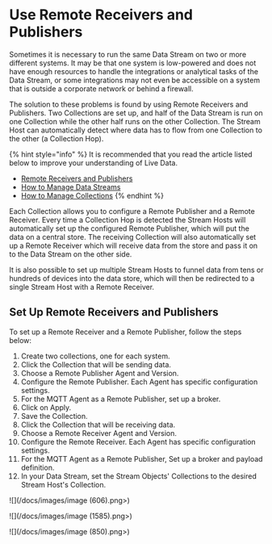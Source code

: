 # Use Remote Receivers and Publishers

Sometimes it is necessary to run the same Data Stream on two or more different systems. It may be that one system is low-powered and does not have enough resources to handle the integrations or analytical tasks of the Data Stream, or some integrations may not even be accessible on a system that is outside a corporate network or behind a firewall.

The solution to these problems is found by using Remote Receivers and Publishers. Two Collections are set up, and half of the Data Stream is run on one Collection while the other half runs on the other Collection. The Stream Host can automatically detect where data has to flow from one Collection to the other (a Collection Hop).

{% hint style="info" %}
It is recommended that you read the article listed below to improve your understanding of Live Data.

* [Remote Receivers and Publishers](../../concepts/collection.md#remote-receivers-and-publishers)&#x20;
* [How to Manage Data Streams](manage-data-streams.md)
* [How to Manage Collections](manage-collections.md)
{% endhint %}

Each Collection allows you to configure a Remote Publisher and a Remote Receiver. Every time a Collection Hop is detected the Stream Hosts will automatically set up the configured Remote Publisher, which will put the data on a central store. The receiving Collection will also automatically set up a Remote Receiver which will receive data from the store and pass it on to the Data Stream on the other side.

It is also possible to set up multiple Stream Hosts to funnel data from tens or hundreds of devices into the data store, which will then be redirected to a single Stream Host with a Remote Receiver.

## Set Up Remote Receivers and Publishers

To set up a Remote Receiver and a Remote Publisher, follow the steps below:

1. Create two collections, one for each system.
2. Click the Collection that will be sending data.
3. Choose a Remote Publisher Agent and Version.
4. Configure the Remote Publisher. Each Agent has specific configuration settings.
5. For the MQTT Agent as a Remote Publisher, set up a broker.
6. Click on Apply.
7. Save the Collection.
8. Click the Collection that will be receiving data.
9. Choose a Remote Receiver Agent and Version.
10. Configure the Remote Receiver. Each Agent has specific configuration settings.
11. For the MQTT Agent as a Remote Publisher, Set up a broker and payload definition.&#x20;
12. In your Data Stream, set the Stream Objects' Collections to the desired Stream Host's Collection.

![](/docs/images/image (606).png>)

![](/docs/images/image (1585).png>)

![](/docs/images/image (850).png>)



